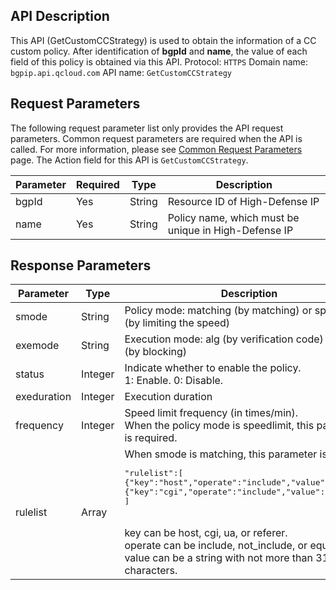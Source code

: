 ## API Description
This API (GetCustomCCStrategy) is used to obtain the information of a CC custom policy. After identification of **bgpId** and **name**, the value of each field of this policy is obtained via this API.
Protocol: `HTTPS`
Domain name: `bgpip.api.qcloud.com`
API name: `GetCustomCCStrategy`

## Request Parameters
The following request parameter list only provides the API request parameters. Common request parameters are required when the API is called. For more information, please see [Common Request Parameters](https://cloud.tencent.com/document/api/213/6976) page. The Action field for this API is `GetCustomCCStrategy`.

| Parameter | Required | Type | Description |
|---------|---------|---------|---------|
| bgpId | Yes | String | Resource ID of High-Defense IP |
| name | Yes | String | Policy name, which must be unique in High-Defense IP |

## Response Parameters
| Parameter | Type | Description |
|---------|---------|---------|
| smode | String | Policy mode: matching (by matching) or speedlimit (by limiting the speed) |
| exemode | String | Execution mode: alg (by verification code) or drop (by blocking) |
| status | Integer | Indicate whether to enable the policy.</br> 1: Enable. 0: Disable. |
| exeduration | Integer | Execution duration |
| frequency | Integer | Speed limit frequency (in times/min). </br>When the policy mode is speedlimit, this parameter is required.</br> |
| rulelist | Array | When smode is matching, this parameter is required. <pre>"rulelist":[</br>{"key":"host","operate":"include","value":"test1"},</br>{"key":"cgi","operate":"include","value":"test2"}</br>]</pre></br>key can be host, cgi, ua, or referer. </br>operate can be include, not_include, or equal. </br>value can be a string with not more than 31 characters. |

